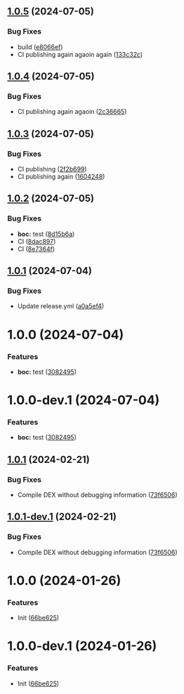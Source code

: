 ## [1.0.5](https://github.com/pufferffish/revanced-patches-repo/compare/v1.0.4...v1.0.5) (2024-07-05)


### Bug Fixes

* build ([e8066ef](https://github.com/pufferffish/revanced-patches-repo/commit/e8066ef6dba718137136718608194d8f4748fe79))
* CI publishing again agaoin again ([133c32c](https://github.com/pufferffish/revanced-patches-repo/commit/133c32c4626279f3d6b3f87cb753e50081bce9cc))

## [1.0.4](https://github.com/pufferffish/revanced-patches-repo/compare/v1.0.3...v1.0.4) (2024-07-05)


### Bug Fixes

* CI publishing again agaoin ([2c36665](https://github.com/pufferffish/revanced-patches-repo/commit/2c36665cc27b254409d35803975433746f52ab70))

## [1.0.3](https://github.com/pufferffish/revanced-patches-repo/compare/v1.0.2...v1.0.3) (2024-07-05)


### Bug Fixes

* CI publishing ([2f2b699](https://github.com/pufferffish/revanced-patches-repo/commit/2f2b699448a12d9395fe6504e972d9f060e1b72b))
* CI publishing again ([1604248](https://github.com/pufferffish/revanced-patches-repo/commit/160424850f87cacf859a000b4649c52ad74b1f8f))

## [1.0.2](https://github.com/pufferffish/revanced-patches-repo/compare/v1.0.1...v1.0.2) (2024-07-05)


### Bug Fixes

* **boc:** test ([8d15b6a](https://github.com/pufferffish/revanced-patches-repo/commit/8d15b6a420b1fd799f5b388e932067aa907fda4a))
* CI ([8dac897](https://github.com/pufferffish/revanced-patches-repo/commit/8dac897c82c72bc852b5b5250264cba6e6f56b78))
* CI ([8e7364f](https://github.com/pufferffish/revanced-patches-repo/commit/8e7364fb26422550e90e74794440c138f756e698))

## [1.0.1](https://github.com/pufferffish/revanced-patches-repo/compare/v1.0.0...v1.0.1) (2024-07-04)


### Bug Fixes

* Update release.yml ([a0a5ef4](https://github.com/pufferffish/revanced-patches-repo/commit/a0a5ef4ec9c4651b2740c9e33d0c1797d51d6ddd))

# 1.0.0 (2024-07-04)


### Features

* **boc:** test ([3082495](https://github.com/pufferffish/revanced-patches-repo/commit/308249567b4f206de3ce7f263f4b91e783dcedbd))

# 1.0.0-dev.1 (2024-07-04)


### Features

* **boc:** test ([3082495](https://github.com/pufferffish/revanced-patches-repo/commit/308249567b4f206de3ce7f263f4b91e783dcedbd))

## [1.0.1](https://github.com/ReVanced/revanced-patches-template/compare/v1.0.0...v1.0.1) (2024-02-21)


### Bug Fixes

* Compile DEX without debugging information ([73f6506](https://github.com/ReVanced/revanced-patches-template/commit/73f6506bccc01e5622a6e19bedcf6d54d3f701c7))

## [1.0.1-dev.1](https://github.com/ReVanced/revanced-patches-template/compare/v1.0.0...v1.0.1-dev.1) (2024-02-21)


### Bug Fixes

* Compile DEX without debugging information ([73f6506](https://github.com/ReVanced/revanced-patches-template/commit/73f6506bccc01e5622a6e19bedcf6d54d3f701c7))

# 1.0.0 (2024-01-26)


### Features

* Init ([66be625](https://github.com/ReVanced/revanced-patches-template/commit/66be625f25ee2d678dac62a5bf4daa631284f8f6))

# 1.0.0-dev.1 (2024-01-26)


### Features

* Init ([66be625](https://github.com/ReVanced/revanced-patches-template/commit/66be625f25ee2d678dac62a5bf4daa631284f8f6))
